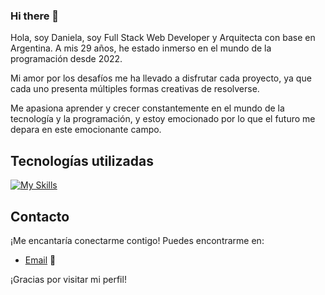 ### Hi there 👋
Hola, soy Daniela, soy Full Stack Web Developer y Arquitecta con base en Argentina. A mis 29 años, he estado inmerso en el mundo de la programación desde 2022.

Mi amor por los desafíos me ha llevado a disfrutar cada proyecto, ya que cada uno presenta múltiples formas creativas de resolverse. 


Me apasiona aprender y crecer constantemente en el mundo de la tecnología y la programación, y estoy emocionado por lo que el futuro me depara en este emocionante campo.

## Tecnologías utilizadas

[![My Skills](https://skillicons.dev/icons?i=js,html,css,react,redux,git,nodejs,express,sequelize,postgres,bootstraps )](https://skillicons.dev)

## Contacto

¡Me encantaría conectarme contigo! Puedes encontrarme en:


- [Email](mailto:danielaalarosa@gmail.com) 📧


¡Gracias por visitar mi perfil!


